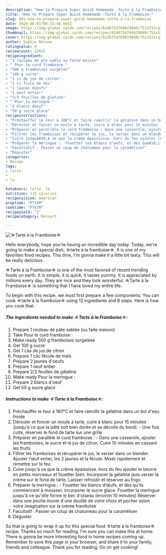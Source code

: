 ```yaml
---
description: "How to Prepare Super Quick Homemade ☆Tarte à la Framboise☆"
title: "How to Prepare Super Quick Homemade ☆Tarte à la Framboise☆"
slug: 885-how-to-prepare-super-quick-homemade-tarte-a-la-framboise
date: 2020-08-01T00:33:44.665Z
image: https://img-global.cpcdn.com/recipes/62d6754769029840/751x532cq70/☆tarte-a-la-framboise☆-photo-principale-de-la-recette.jpg
thumbnail: https://img-global.cpcdn.com/recipes/62d6754769029840/751x532cq70/☆tarte-a-la-framboise☆-photo-principale-de-la-recette.jpg
cover: https://img-global.cpcdn.com/recipes/62d6754769029840/751x532cq70/☆tarte-a-la-framboise☆-photo-principale-de-la-recette.jpg
author: Sophie Malone
ratingvalue: 4
reviewcount: 22825
recipeingredient:
- "1 rouleau de pte sable ou faite maison"
- " Pour le curd framboise "
- "500 g framboises surgeles"
- "100 g sucre"
- "1 cs de jus de citron"
- "1 cc fcule de mas"
- "2 jaunes doeufs"
- "1 oeuf entier"
- "2/3 feuilles de glatine"
- " Pour la meringue "
- "2 blancs doeuf"
- "50 g sucre glace"
recipeinstructions:
- "Préchauffer le four à 180°C et faire ramollir la gélatine dans un bol d&#39;eau froide"
- "Dérouler et foncer un moule à tarte, cuire à blanc pour 15 minutes (jusqu&#39;à ce que la pâte soit bien dorée et se décolle du bord). Une fois cuite, réserver le fond de tarte sur une grille"
- "Préparer en parallèle le curd framboise : Dans une casserole, ajouter les framboises, le sucre et le jus de citron. Cuire 10 minutes en cassant les fruits"
- "Filtrer les framboises et récupérer le jus, le verser dans un blender. Ajouter l’œuf entier, les 2 jaunes et la fécule. Mixer rapidement et remettre sur le feu"
- "Cuire jusqu&#39;à ce que la crème épaississe. hors du feu ajouter le beurre en petits morceaux et fouetter bien. Incorporer la gélatine puis verser la crème sur le fond de tarte. Laisser refroidir et réserver au frigo"
- "Préparer la meringue :  Fouetter les blancs d’œufs, et dès qu&#39;ils commencent à mousser, incorporer le sucre glace. Fouetter la meringue jusqu&#39;à ce qu&#39;elle forme le bec d&#39;oiseau (environ 10 minutes) Réserver dans une poche munie d&#39;une douille de votre choix et pocher selon votre imagination sur la crème framboise"
- "Facultatif : Passer un coup de chalumeau pour la caraméliser"
- "Déguster"
categories:
- Recipe
tags:
- tarte
- 
- la

katakunci: tarte  la 
nutrition: 115 calories
recipecuisine: American
preptime: "PT15M"
cooktime: "PT47M"
recipeyield: "1"
recipecategory: Dessert

---
```



![☆Tarte à la Framboise☆](https://img-global.cpcdn.com/recipes/62d6754769029840/751x532cq70/☆tarte-a-la-framboise☆-photo-principale-de-la-recette.jpg)

Hello everybody, hope you're having an incredible day today. Today, we're going to make a special dish, ☆tarte à la framboise☆. It is one of my favorites food recipes. This time, I'm gonna make it a little bit tasty. This will be really delicious.



☆Tarte à la Framboise☆ is one of the most favored of recent trending foods on earth. It is simple, it is quick, it tastes yummy. It is appreciated by millions every day. They are nice and they look wonderful. ☆Tarte à la Framboise☆ is something that I have loved my entire life.


To begin with this recipe, we must first prepare a few components. You can cook ☆tarte à la framboise☆ using 12 ingredients and 8 steps. Here is how you cook that.

<!--inarticleads1-->

##### The ingredients needed to make ☆Tarte à la Framboise☆:

1. Prepare 1 rouleau de pâte sablée (ou faite maison)
1. Take  Pour le curd framboise :
1. Make ready 500 g framboises surgelées
1. Get 100 g sucre
1. Get 1 càs de jus de citron
1. Prepare 1 càc fécule de maïs
1. Prepare 2 jaunes d&#39;oeufs
1. Prepare 1 oeuf entier
1. Prepare 2/3 feuilles de gélatine
1. Make ready  Pour la meringue :
1. Prepare 2 blancs d&#39;oeuf
1. Get 50 g sucre glace




<!--inarticleads2-->

##### Instructions to make ☆Tarte à la Framboise☆:

1. Préchauffer le four à 180°C et faire ramollir la gélatine dans un bol d&#39;eau froide
1. Dérouler et foncer un moule à tarte, cuire à blanc pour 15 minutes (jusqu&#39;à ce que la pâte soit bien dorée et se décolle du bord). - Une fois cuite, réserver le fond de tarte sur une grille
1. Préparer en parallèle le curd framboise : - Dans une casserole, ajouter les framboises, le sucre et le jus de citron. Cuire 10 minutes en cassant les fruits
1. Filtrer les framboises et récupérer le jus, le verser dans un blender. Ajouter l’œuf entier, les 2 jaunes et la fécule. Mixer rapidement et remettre sur le feu
1. Cuire jusqu&#39;à ce que la crème épaississe. hors du feu ajouter le beurre en petits morceaux et fouetter bien. Incorporer la gélatine puis verser la crème sur le fond de tarte. Laisser refroidir et réserver au frigo
1. Préparer la meringue :  - Fouetter les blancs d’œufs, et dès qu&#39;ils commencent à mousser, incorporer le sucre glace. Fouetter la meringue jusqu&#39;à ce qu&#39;elle forme le bec d&#39;oiseau (environ 10 minutes) Réserver dans une poche munie d&#39;une douille de votre choix et pocher selon votre imagination sur la crème framboise
1. Facultatif : Passer un coup de chalumeau pour la caraméliser
1. Déguster




So that is going to wrap it up for this special food ☆tarte à la framboise☆ recipe. Thanks so much for reading. I'm sure you can make this at home. There is gonna be more interesting food in home recipes coming up. Remember to save this page in your browser, and share it to your family, friends and colleague. Thank you for reading. Go on get cooking!
